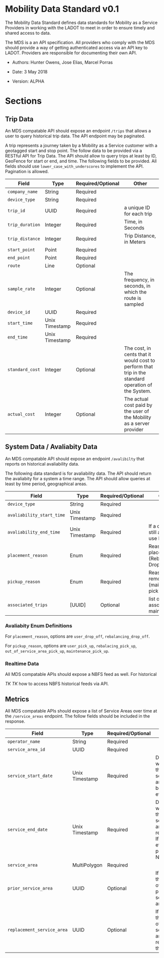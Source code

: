 # Mobility Data Standard v0.1

The Mobility Data Standard defines data standards for Mobility as a Service Providers in working with the LADOT to meet in order to ensure timely and shared access to data. 

The MDS is a an API specification. All providers who comply with the MDS should provide a way of getting authenticated access via an API key to LADOT. Providers are responsible for documenting their own API. 

* Authors: Hunter Owens, Jose Elias, Marcel Porras 

* Date: 3 May 2018 

* Version: ALPHA 

# Sections 

## Trip Data

An MDS compatable API should expose an endpoint `/trips` that allows a user to query historical trip data. The API endpoint may be paginated. 

A trip represents a journey taken by a Mobility as a Service customer with a geotagged start and stop point. The follow data to be provided via a RESTful API for Trip Data. The API should allow to query trips at least by ID, GeoFence for start or end, and time. The following fields to be provided. All fields should use `lower_case_with_underscores` to implement the API. Pagination is allowed.  

| Field | Type     | Required/Optional | Other |
| ----- | -------- | ----------------- | ----- |
| `company_name` | String | Required | |
| `device_type` | String | Required | | 
| `trip_id` | UUID | Required | a unique ID for each trip | 
| `trip_duration` | Integer | Required | Time, in Seconds | 
| `trip_distance` | Integer | Required | Trip Distance, in Meters | 
| `start_point` | Point | Required | | 
| `end_point` | Point | Required | | 
| `route` | Line | Optional | | 
| `sample_rate` | Integer | Optional | The frequency, in seconds, in which the route is sampled | 
| `device_id` | UUID | Required | | 
| `start_time` | Unix Timestamp | Required | | 
| `end_time` | Unix Timestamp | Required | |
| `standard_cost` | Integer | Optional | The cost, in cents that it would cost to perform that trip in the standard operation of the System. | 
| `actual_cost` | Integer | Optional | The actual cost paid by the user of the Mobility as a server provider | 


## System Data / Avaliabity Data 

An MDS compatable API should expose an endpoint `/avalibilty` that reports on historical avaliability data. 

The following data standard is for avaliability data. The API should return the avaliabity for a system a time range. The API should allow queries at least by time period, geographical areas. 

| Field | Type | Required/Optional | Other | 
| ----- | ---- | ----------------- | ----- | 
| `device_type` | String | Required | | 
| `avaliability_start_time` | Unix Timestamp | Required | | 
| `avaliability_end_time` | Unix Timestamp | Required | If a device is still avalible, use NaN  | 
| `placement_reason` | Enum | Required | Reason for placement (Rebalancing, Drop off, etc) | 
| `pickup_reason` | Enum | Required | Reason for removal (maintenance, pick up) | 
| `associated_trips` | [UUID] | Optional | list of associated maintenance | 


### Avaliabity Enum Definitions 
For `placement_reason`, options are `user_drop_off`, `rebalancing_drop_off`. 

For `pickup_reason`, options are `user_pick_up`, `rebalacing_pick_up`, `out_of_service_area_pick_up`, `maintenance_pick_up`. 

### Realtime Data
All MDS compatable APIs should expose a NBFS feed as well. For historical 

_TK TK_ how to access NBFS historical feeds via API. 

## Metrics 

All MDS compatable APIs should expose a list of Service Areas over time at the `/service_areas` endpoint. The follow fields should be included in the response. 

| Field | Type | Required/Optional | Other | 
| ----- | ---- | ----------------- | ----- | 
| `operator_name` | String | Required |  |
| `service_area_id` | UUID | Required |  | 
| `service_start_date` | Unix Timestamp | Required | Date at which this service area became effective | 
| `service_end_date` | Unix Timestamp | Required | Date at which this service area was replaced. If current effictive, place NaN | 
| `service_area` | MultiPolygon | Required | | 
| `prior_service_area` | UUID | Optional | If exists, the UUID of the prior service area. | 
| `replacement_service_area` | UUID | Optional | If exists, the UUID of the service area that replaced this one | 
